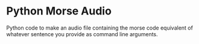 # Python Morse Audio
Python code to make an audio file containing the morse code equivalent of whatever sentence you provide as command line arguments.
